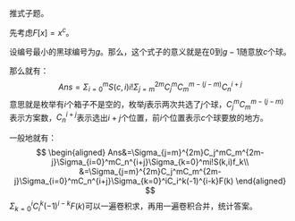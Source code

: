 推式子题。

 先考虑$F[x]=x^c$。

 设编号最小的黑球编号为$g$。那么，这个式子的意义就是在$0$到$g-1$随意放$c$个球。

 那么就有：
$$
 Ans=\Sigma_{i=0}^m S(c,i)i!\Sigma_{j=m}^{2m}C_j^m C_m^{m-(j-m)}C_n^{i+j}
$$
 意思就是枚举有$i$个箱子不是空的，枚举$j$表示两次共选了$j$个球，$C_j^m C_m^{m-(j-m)}$表示方案数，$C_n^{i+j}$表示选出$i+j$个位置，前$i$个位置表示$c$个球要放的地方。

 一般地就有：
$$
 \begin{aligned}
 Ans&=\Sigma_{j=m}^{2m}C_j^mC_m^{2m-j}\Sigma_{i=0}^mC_n^{i+j}\Sigma_{k=0}^mi!S(k,i)f_k\\
 &=\Sigma_{j=m}^{2m}C_j^mC_m^{2m-j}\Sigma_{i=0}^mC_n^{i+j}\Sigma_{k=0}^iC_i^k(-1)^{i-k}F(k)
 \end{aligned}
$$
 $\Sigma_{k=0}^iC_i^k(-1)^{i-k}F(k)$可以一遍卷积求，再用一遍卷积合并，统计答案。
